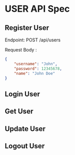 # USER API Spec

## Register User

Endpoint: POST /api/users

Request Body :

```json
{
    "username": "John",
    "password": 12345678,
    "name": "John Doe"
}
```

## Login User

## Get User

## Update User

## Logout User